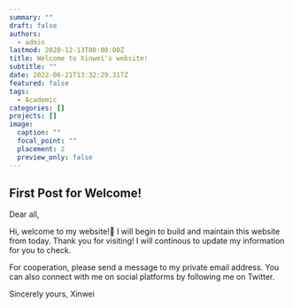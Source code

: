 ```yaml
---
summary: ""
draft: false
authors:
  - admin
lastmod: 2020-12-13T00:00:00Z
title: Welcome to Xinwei's website!
subtitle: ""
date: 2022-06-21T13:32:29.317Z
featured: false
tags:
  - Academic
categories: []
projects: []
image:
  caption: ""
  focal_point: ""
  placement: 2
  preview_only: false
---
```


## First Post for Welcome!
Dear all,

Hi, welcome to my website!👋 I will begin to build and maintain this website from today. Thank you for visiting! I will continous to update my information for you to check.

For cooperation, please send a message to my private email address. You can also connect with me on social platforms by following me on Twitter.


Sincerely yours,
Xinwei